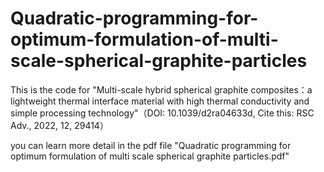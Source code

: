 # Quadratic-programming-for-optimum-formulation-of-multi-scale-spherical-graphite-particles
This is the code for "Multi-scale hybrid spherical graphite composites：a lightweight thermal interface material with high thermal conductivity and simple processing technology"（DOI: 10.1039/d2ra04633d, Cite this: RSC Adv., 2022, 12, 29414）

you can learn more detail in the pdf file "Quadratic programming for optimum formulation of multi scale spherical graphite particles.pdf"

